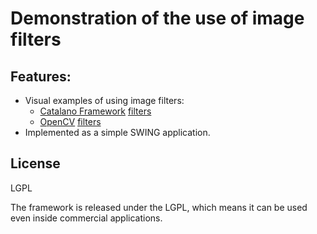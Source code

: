 # Demonstration of the use of image filters

Features:
-
 - Visual examples of using image filters:
   - [Catalano Framework][CatalanoFramework] [filters][CatalanoImageFilters]
   - [OpenCV][OpenCV] [filters][OpencvImgprocFilters]
 - Implemented as a simple SWING application.

License
----

LGPL

The framework is released under the LGPL, which means it can be used even inside commercial applications.

[//]: #
   [CatalanoFramework]: <https://github.com/DiegoCatalano/Catalano-Framework>
   [CatalanoImageFilters]: <https://github.com/DiegoCatalano/Catalano-Framework/tree/master/Catalano.Image/src/Catalano/Imaging/Filters>
   [OpenCV]: <https://opencv.org>
   [OpencvImgprocFilters]: <https://docs.opencv.org/3.4.2/d4/d86/group__imgproc__filter.html>
